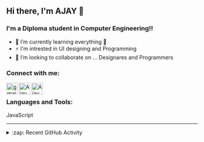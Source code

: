 ## Hi there, I'm AJAY 👋

### I'm a Diploma student in Computer Engineering!!

- 🌱 I’m currently learning everything 🤣
- ⚡ I'm intrested in UI designing and Programming
- 💞️ I’m looking to collaborate on ... Designares and Programmers

### Connect with me:

[<img align="left" alt="gmail.com" width="30px" src="https://cdn-icons-png.flaticon.com/512/3388/3388221.png" />][gmail]

[<img align="left" alt="Ajay | Telegram" width="30px" src="https://cdn-icons-png.flaticon.com/512/3388/3388646.png" />][telegram]

[<img align="left" alt="Ajay | Instagram" width="30px" src="https://cdn-icons-png.flaticon.com/512/2111/2111336.png" />][instagram]

<br />

### Languages and Tools:
JavaScript
<br />

---

<details>
  <summary>:zap: Recent GitHub Activity</summary>
  
<!--START_SECTION:activity-->
1. 😜 First Android Project [QR Registry](https://github.com/AjayCherayi/QR-Registry)

<!--END_SECTION:activity-->

</details>


[instagram]: https://www.instagram.com/xolo.walker
[telegram]: http://t.me/iamajayc
[gmail]: mailto:ajayinbox3@gmail.com
